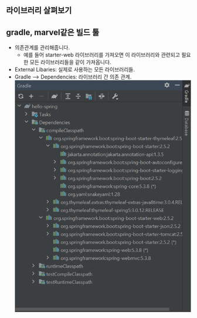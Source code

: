 ## 라이브러리 살펴보기

## gradle, marvel같은 빌드 툴
- 의존관계를 관리해줍니다.
  - 예를 들어 starter-web 라이브러리를 가져오면 이 라이브러리와 관련되고 필요한
    모든 라이브러리들을 같이 가져옵니다.
- External Libaries: 실제로 사용하는 모든 라이브러리들.
- Gradle --> Dependencies: 라이브러리 간 의존 관계.
![](./image/의존관계.png)
  

